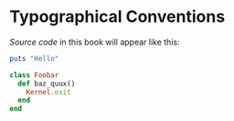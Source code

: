 # Typographical Conventions

*Source code* in this book will appear like this:

```ruby
puts "Hello"

class Foobar
  def baz_quux()
    Kernel.exit
  end
end
```

